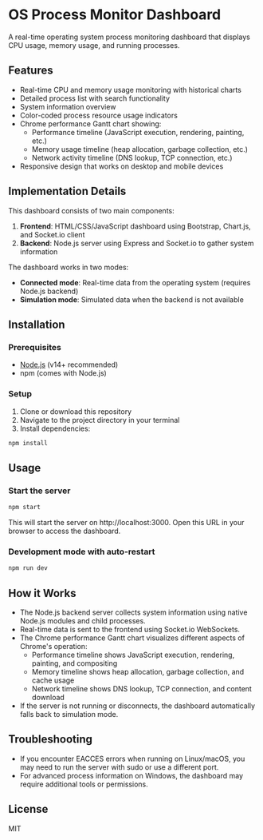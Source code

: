 # OS Process Monitor Dashboard

A real-time operating system process monitoring dashboard that displays CPU usage, memory usage, and running processes.

## Features

- Real-time CPU and memory usage monitoring with historical charts
- Detailed process list with search functionality
- System information overview
- Color-coded process resource usage indicators
- Chrome performance Gantt chart showing:
  - Performance timeline (JavaScript execution, rendering, painting, etc.)
  - Memory usage timeline (heap allocation, garbage collection, etc.)
  - Network activity timeline (DNS lookup, TCP connection, etc.)
- Responsive design that works on desktop and mobile devices

## Implementation Details

This dashboard consists of two main components:

1. **Frontend**: HTML/CSS/JavaScript dashboard using Bootstrap, Chart.js, and Socket.io client
2. **Backend**: Node.js server using Express and Socket.io to gather system information

The dashboard works in two modes:

- **Connected mode**: Real-time data from the operating system (requires Node.js backend)
- **Simulation mode**: Simulated data when the backend is not available

## Installation

### Prerequisites

- [Node.js](https://nodejs.org/) (v14+ recommended)
- npm (comes with Node.js)

### Setup

1. Clone or download this repository
2. Navigate to the project directory in your terminal
3. Install dependencies:

```bash
npm install
```

## Usage

### Start the server

```bash
npm start
```

This will start the server on http://localhost:3000. Open this URL in your browser to access the dashboard.

### Development mode with auto-restart

```bash
npm run dev
```

## How it Works

- The Node.js backend server collects system information using native Node.js modules and child processes.
- Real-time data is sent to the frontend using Socket.io WebSockets.
- The Chrome performance Gantt chart visualizes different aspects of Chrome's operation:
  - Performance timeline shows JavaScript execution, rendering, painting, and compositing
  - Memory timeline shows heap allocation, garbage collection, and cache usage
  - Network timeline shows DNS lookup, TCP connection, and content download
- If the server is not running or disconnects, the dashboard automatically falls back to simulation mode.

## Troubleshooting

- If you encounter EACCES errors when running on Linux/macOS, you may need to run the server with sudo or use a different port.
- For advanced process information on Windows, the dashboard may require additional tools or permissions.

## License

MIT 